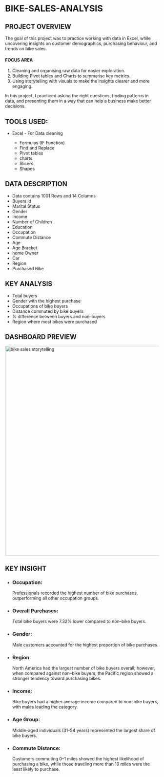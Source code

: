 # BIKE-SALES-ANALYSIS

## PROJECT OVERVIEW

The goal of this project was to practice working with data in Excel, while uncovering insights on customer demographics, purchasing behaviour, and trends on bike sales.

#### FOCUS AREA

1. Cleaning and organising raw data for easier exploration.
2. Building Pivot tables and Charts to summarise key metrics.
3. Using storytelling with visuals to make the insights clearer and more engaging.


In this project, I practiced asking the right questions, finding patterns in data, and presenting them in a way that can help a business make better decisions.

## TOOLS USED:
* Excel - For Data cleaning
  
  * Formulas (IF Function)
  * Find and Replace
  * Pivot tables
  * charts
  * Slicers
  * Shapes


## DATA DESCRIPTION
* Data contains 1001 Rows and 14 Columns
* Buyers id
* Marital Status
* Gender
* Income
* Number of Children
* Education
* Occupation
* Commute Distance
* Age
* Age Bracket
* home Owner
* Car
* Region
* Purchased Bike

## KEY ANALYSIS

* Total buyers
* Gender with the highest purchase
* Occupations of bike buyers
* Distance commuted by bike buyers
* % difference between buyers and non-buyers
* Region where most bikes were purchased

## DASHBOARD PREVIEW
<img width="1447" height="686" alt="bike sales storytelling" src="https://github.com/user-attachments/assets/e4f96bf9-6396-4b27-a850-d20a09c9e91a" />


## KEY INSIGHT

* ### Occupation:
  Professionals recorded the highest number of bike purchases, outperforming all other occupation groups.

* ### Overall Purchases:
  Total bike buyers were 7.32% lower compared to non–bike buyers.

* ### Gender:
  Male customers accounted for the highest proportion of bike purchases.

* ### Region:
  North America had the largest number of bike buyers overall; however, when compared against non–bike buyers, the Pacific region showed a stronger tendency toward purchasing bikes.

* ### Income:
  Bike buyers had a higher average income compared to non–bike buyers, with males leading the category.

* ### Age Group:
  Middle-aged individuals (31–54 years) represented the largest share of bike buyers.

* ### Commute Distance:
  Customers commuting 0–1 miles showed the highest likelihood of purchasing a bike, while those traveling more than 10 miles were the least likely to purchase.



